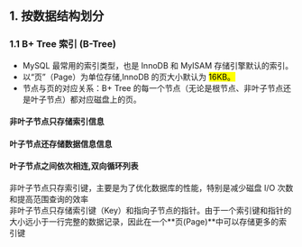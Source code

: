 ## 1. 按数据结构划分
### 1.1 B+ Tree 索引 (B-Tree)
- MySQL 最常用的索引类型，也是 InnoDB 和 MyISAM 存储引擎默认的索引。<br>
- 以“页”（Page）为单位存储,InnoDB 的页大小默认为 <mark>16KB。</mark><br>
- 节点与页的对应关系：B+ Tree 的每一个节点（无论是根节点、非叶子节点还是叶子节点）都对应磁盘上的页。
#### 非叶子节点只存储索引信息
#### 叶子节点还存储数据信息信息
#### 叶子节点之间依次相连,双向循环列表
非叶子节点只存索引键，主要是为了优化数据库的性能，特别是减少磁盘 I/O 次数和提高范围查询的效率<br>
非叶子节点只存储索引键（Key）和指向子节点的指针。由于一个索引键和指针的大小远小于一行完整的数据记录，因此在一个**页(Page)**中可以存储更多的索引键
